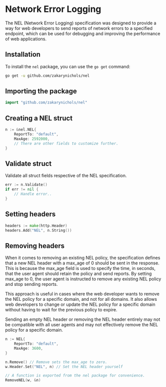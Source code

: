 # Network Error Logging

The NEL (Network Error Logging) specification was designed to provide a way for web developers to send reports of network errors to a specified endpoint, which can be used for debugging and improving the performance of web applications.

## Installation

To install the `nel` package, you can use the `go get` command:

```sh
go get -u github.com/zakarynichols/nel
```

## Importing the package

```go
import "github.com/zakarynichols/nel"
```

## Creating a NEL struct

```go
n := &nel.NEL{
    ReportTo: "default",
    MaxAge: 2592000,
    // There are other fields to customize further.
}
```

## Validate struct

Validate all struct fields respective of the NEL specification.

```go
err := n.Validate()
if err != nil {
    // Handle error..
}
```

## Setting headers

```go
headers := make(http.Header)
headers.Add("NEL", n.String())
```

## Removing headers

When it comes to removing an existing NEL policy, the specification defines that a new NEL header with a max_age of 0 should be sent in the response. This is because the max_age field is used to specify the time, in seconds, that the user agent should retain the policy and send reports. By setting max_age to 0, the user agent is instructed to remove any existing NEL policy and stop sending reports.

This approach is useful in cases where the web developer wants to remove the NEL policy for a specific domain, and not for all domains. It also allows web developers to change or update the NEL policy for a specific domain without having to wait for the previous policy to expire.

Sending an empty NEL header or removing the NEL header entirely may not be compatible with all user agents and may not effectively remove the NEL policy for a specific domain.

```go
n := NEL{
    ReportTo: "default",
    MaxAge: 3600,
}

n.Remove() // Remove sets the max_age to zero.
w.Header.Set("NEL", n) // Set the NEL header yourself

// A function is exported from the nel package for convenience.
RemoveNEL(w, &n)

```
